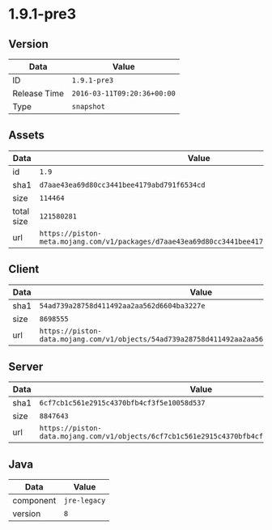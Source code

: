 # 1.9.1-pre3

## Version

|**Data**        | **Value**                 |
|----------------|-------------------------|
| ID   | ```1.9.1-pre3```   |
| Release Time   | ```2016-03-11T09:20:36+00:00```   |
| Type   | ```snapshot```   |

## Assets

|**Data**        | **Value**                 |
|----------------|-------------------------|
| id   | ```1.9```   |
| sha1   | ```d7aae43ea69d80cc3441bee4179abd791f6534cd```   |
| size   | ```114464```   |
| total size  | ```121580281```  |
| url       | ```https://piston-meta.mojang.com/v1/packages/d7aae43ea69d80cc3441bee4179abd791f6534cd/1.9.json``` |

## Client

|**Data**        | **Value**                 |
|----------------|-------------------------|
| sha1   | ```54ad739a28758d411492aa2aa562d6604ba3227e```   |
| size   | ```8698555```   |
| url       | ```https://piston-data.mojang.com/v1/objects/54ad739a28758d411492aa2aa562d6604ba3227e/client.jar``` |

## Server

|**Data**        | **Value**                 |
|----------------|-------------------------|
| sha1   | ```6cf7cb1c561e2915c4370bfb4cf3f5e10058d537```   |
| size   | ```8847643```   |
| url       | ```https://piston-data.mojang.com/v1/objects/6cf7cb1c561e2915c4370bfb4cf3f5e10058d537/server.jar``` |

## Java

|**Data**        | **Value**                 |
|----------------|-------------------------|
| component   | ```jre-legacy```   |
| version   | ```8```   |